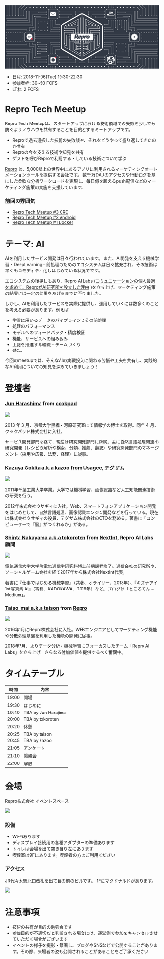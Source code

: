 ![](/meetups/4/images/banner.png)

- 日程: 2018-11-06(Tue) 19:30-22:30
- 参加者枠: 30~50 FCFS
- LT枠: 2 FCFS

# Repro Tech Meetup

Repro Tech Meetupは、スタートアップにおける技術領域での失敗を少しでも防ぐようノウハウを共有することを目的とするミートアップです。

- Reproで過去選択した技術の失敗談や、それをどうやって盛り返してきたのか共有
- Reproの今を支える技術や知見を共有
- ゲストを呼びReproで利用する・している技術について学ぶ

[Repro](https://repro.io) は、5,000以上の世界中にあるアプリに利用されるマーケティングオートメーションツールを提供する会社です。
数千万DAUのアクセスや行動ログを基にした柔軟な分析ワークロードを実現し、毎日億を超えるpush配信などのマーケティング施策の実施を支援しています。

### 前回の雰囲気

- [Repro Tech Meetup #3 CRE](https://togetter.com/li/1272696)
- [Repro Tech Meetup #2 Android](https://togetter.com/li/1261085)
- [Repro Tech Meetup #1 Docker](https://togetter.com/li/1251270)

# テーマ: AI

AIを利用したサービス開発は日々行われています。
また、AI開発を支える機械学習・DeepLearning・前処理のためのエコシステムは日々拡充され、その技術は早くもコモディティ化しはじめている状況でです。

エコシステムの後押しもあり、Repro AI Labs ([コミュニケーションの個人最適を求めて。ReproがAI研究所を設立した理由](https://ledge.ai/repro-ai-labs-interview/) )を立ち上げ、マーケティング施策の結果には一定の効果をあげるまでに至りました。

しかし、AIを利用したサービスを実際に提供し、運用していくには数多くのことを考える必要があります。例えば

- 学習に用いるデータのパイプラインとその前処理
- 処理のパフォーマンス
- モデルへのフィードバック・精度検証
- 機能、サービスへの組み込み
- 上記を推進する組織・チームづくり
- etc...

今回のmeetupでは、そんなAIの実戦投入に関わる苦悩や工夫を共有し、実践的なAI利用についての知見を深めていきましょう！

# 登壇者

### [Jun Harashima](http://jun-harashima.net/) from [cookpad](https://info.cookpad.com/)

![](https://avatars3.githubusercontent.com/u/951249?s=200&v=4)

2013 年 3 月、京都大学黒橋・河原研究室にて情報学の博士を取得。同年 4 月、クックパッド株式会社に入社。

サービス開発部門を経て、現在は研究開発部門に所属。主に自然言語処理関連の研究開発（レシピの解析や検索、分類、推薦、翻訳）や研究開発部門のマネージメント（採用や広報、法務、経理）に従事。

### [Kazuya Gokita a.k.a kazoo](https://twitter.com/kazoo04) from [Usagee](https://usagee.co.jp/), [テグザム](http://www.texam.co.jp/)

![](https://pbs.twimg.com/profile_images/900994885745991682/bDt-vKBW_200x200.jpg)

2011年千葉工業大学卒業。大学では機械学習、画像認識など人工知能関連技術の研究を行う。

2012年株式会社ウサギィに入社。Web、スマートフォンアプリケーション開発をはじめとして、自然言語処理、画像認識エンジン開発などを行っている。現在は株式会社ウサギィの役員、テグザム株式会社のCTOを務める。著書に「コンピューターで『脳』がつくれるか」がある。

### [Shinta Nakayama a.k.a tokoroten](https://twitter.com/tokoroten) from [NextInt](), Repro AI Labs 顧問

![](https://pbs.twimg.com/profile_images/503531956676476928/mjRjMe3q_200x200.png)

電気通信大学大学院電気通信学研究科博士前期課程修了。通信会社の研究所や、ソーシャルゲーム会社を経て2017年から株式会社NextInt代表。

著書に『仕事ではじめる機械学習』（共著、オライリー、2018年）、『キズナアイ 1st写真集 AI』（寄稿、KADOKAWA、2018年）など。ブログは「ところてん – Medium」。

### [Taiso Imai a.k.a taison](https://twitter.com/taison124) from [Repro](https://repro.io)

![](https://pbs.twimg.com/profile_images/717179074884403200/244N6MYy_200x200.jpg)

2016年1月にRepro株式会社に入社。WEBエンジニアとしてマーケティング機能や分散処理基盤を利用した機能の開発に従事。

2018年7月、よりデータ分析・機械学習にフォーカスしたチーム「Repro AI Labs」を立ち上げ、さらなる付加価値を提供するべく奮闘中。

# タイムテーブル

時間  | 内容
---   | ---
19:00 | 開場
19:30 | はじめに
19:40 | TBA by Jun Harajima
20:00 | TBA by tokoroten
20:20 | 休憩
20:25 | TBA by taison
20:45 | TBA by kazoo
21:05 | アンケート
21:10 | 懇親会
22:00 | 解散

# 会場

Repro株式会社 イベントスペース

![](https://github.com/reproio/repro-tech-meetup/blob/master/assets/images/repro-event-space.png?raw=true)

### 設備

- Wi-Fiあります
- ディスプレイ接続用の各種アダプターの準備あります
- トイレは会場を出て突き当り左にあります
- 喫煙室は9Fにあります。喫煙者の方はご利用ください

### アクセス

JR代々木駅北口改札を出て目の前のビルです。
1Fにマクドナルドがあります。

![](https://github.com/reproio/repro-tech-meetup/blob/master/assets/images/repro-access-1.png?raw=true)

# 注意事項

- 技術の共有が目的の勉強会です
- 参加目的が不適切だと判断される場合には、運営側で参加をキャンセルさせていただく場合がございます
- イベントの様子を撮影・録画し、ブログやSNSなどで公開することがあります。その際、来場者の姿も公開されることがあることをご了承ください
